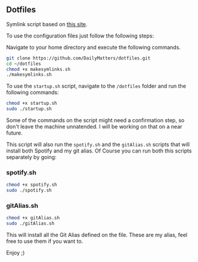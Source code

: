 ## Dotfiles

Symlink script based on [this site](http://blog.smalleycreative.com/tutorials/using-git-and-github-to-manage-your-dotfiles/).

To use the configuration files just follow the following steps:

Navigate to your home directory and execute the following commands.

```bash
git clone https://github.com/DailyMatters/dotfiles.git
cd ~/dotfiles
chmod +x makesymlinks.sh
./makesymlinks.sh
```

To use the `startup.sh` script, navigate to the `/dotfiles` folder and run the following commands:

```bash
chmod +x startup.sh
sudo ./startup.sh
```
Some of the commands on the script might need a confirmation step, so don't leave the machine unnatended. I will be working on that on a near future.

This script will also run the `spotify.sh` and the `gitAlias.sh` scripts that will install both Spotify and my git alias. Of Course you can run both this scripts separately by going:

### spotify.sh
```bash
chmod +x spotify.sh
sudo ./spotify.sh
```

### gitAlias.sh
```bash
chmod +x gitAlias.sh
sudo ./gitAlias.sh
```
This will install all the Git Alias defined on the file. These are my alias, feel free to use them if you want to.

Enjoy ;)
